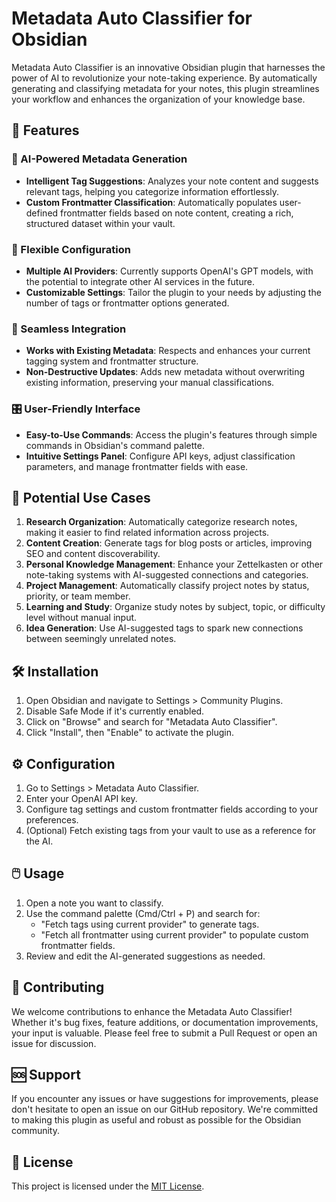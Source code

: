 # Metadata Auto Classifier for Obsidian

Metadata Auto Classifier is an innovative Obsidian plugin that harnesses the power of AI to revolutionize your note-taking experience. By automatically generating and classifying metadata for your notes, this plugin streamlines your workflow and enhances the organization of your knowledge base.

## 🚀 Features

### 🧠 AI-Powered Metadata Generation

- **Intelligent Tag Suggestions**: Analyzes your note content and suggests relevant tags, helping you categorize information effortlessly.
- **Custom Frontmatter Classification**: Automatically populates user-defined frontmatter fields based on note content, creating a rich, structured dataset within your vault.

### 🔧 Flexible Configuration

- **Multiple AI Providers**: Currently supports OpenAI's GPT models, with the potential to integrate other AI services in the future.
- **Customizable Settings**: Tailor the plugin to your needs by adjusting the number of tags or frontmatter options generated.

### 🔄 Seamless Integration

- **Works with Existing Metadata**: Respects and enhances your current tagging system and frontmatter structure.
- **Non-Destructive Updates**: Adds new metadata without overwriting existing information, preserving your manual classifications.

### 🎛️ User-Friendly Interface

- **Easy-to-Use Commands**: Access the plugin's features through simple commands in Obsidian's command palette.
- **Intuitive Settings Panel**: Configure API keys, adjust classification parameters, and manage frontmatter fields with ease.

## 🌟 Potential Use Cases

1. **Research Organization**: Automatically categorize research notes, making it easier to find related information across projects.
2. **Content Creation**: Generate tags for blog posts or articles, improving SEO and content discoverability.
3. **Personal Knowledge Management**: Enhance your Zettelkasten or other note-taking systems with AI-suggested connections and categories.
4. **Project Management**: Automatically classify project notes by status, priority, or team member.
5. **Learning and Study**: Organize study notes by subject, topic, or difficulty level without manual input.
6. **Idea Generation**: Use AI-suggested tags to spark new connections between seemingly unrelated notes.

## 🛠️ Installation

1. Open Obsidian and navigate to Settings > Community Plugins.
2. Disable Safe Mode if it's currently enabled.
3. Click on "Browse" and search for "Metadata Auto Classifier".
4. Click "Install", then "Enable" to activate the plugin.

## ⚙️ Configuration

1. Go to Settings > Metadata Auto Classifier.
2. Enter your OpenAI API key.
3. Configure tag settings and custom frontmatter fields according to your preferences.
4. (Optional) Fetch existing tags from your vault to use as a reference for the AI.

## 🖱️ Usage

1. Open a note you want to classify.
2. Use the command palette (Cmd/Ctrl + P) and search for:
   - "Fetch tags using current provider" to generate tags.
   - "Fetch all frontmatter using current provider" to populate custom frontmatter fields.
3. Review and edit the AI-generated suggestions as needed.

## 🤝 Contributing

We welcome contributions to enhance the Metadata Auto Classifier! Whether it's bug fixes, feature additions, or documentation improvements, your input is valuable. Please feel free to submit a Pull Request or open an issue for discussion.

## 🆘 Support

If you encounter any issues or have suggestions for improvements, please don't hesitate to open an issue on our GitHub repository. We're committed to making this plugin as useful and robust as possible for the Obsidian community.

## 📜 License

This project is licensed under the [MIT License](LICENSE).
